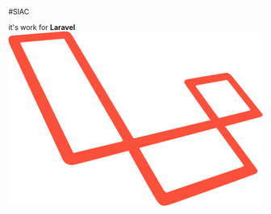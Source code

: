 #SIAC

it's work for **Laravel** ![alt text](https://github.com/laravel/art/blob/master/laravel-l-slant.png "Laravel")